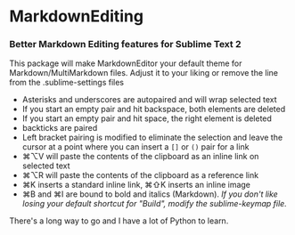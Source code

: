 # MarkdownEditing

### Better Markdown Editing features for Sublime Text 2

This package will make MarkdownEditor your default theme for Markdown/MultiMarkdown files. Adjust it to your liking or remove the line from the .sublime-settings files


* Asterisks and underscores are autopaired and will wrap selected text
* If you start an empty pair and hit backspace, both elements are deleted
* If you start an empty pair and hit space, the right element is deleted
* backticks are paired
* Left bracket pairing is modified to eliminate the selection and leave the cursor at a point where you can insert a `[]` or `()` pair for a link
* ⌘⌥V will paste the contents of the clipboard as an inline link on selected text
* ⌘⌥R will paste the contents of the clipboard as a reference link
* ⌘K inserts a standard inline link, ⌘⇧K inserts an inline image
* ⌘B and ⌘I are bound to bold and italics (Markdown). *If you don't like losing your default shortcut for "Build", modify the sublime-keymap file.*

There's a long way to go and I have a lot of Python to learn.
